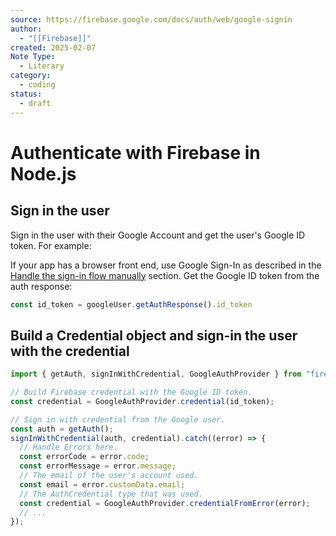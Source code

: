 ```yaml
---
source: https://firebase.google.com/docs/auth/web/google-signin
author:
  - "[[Firebase]]"
created: 2025-02-07
Note Type:
  - Literary
category:
  - coding
status:
  - draft
---
```

# Authenticate with Firebase in Node.js
## Sign in the user
Sign in the user with their Google Account and get the user's Google ID token. For example:

If your app has a browser front end, use Google Sign-In as described in the [Handle the sign-in flow manually](https://firebase.google.com/docs/auth/web/google-signin#advanced-handle-the-sign-in-flow-manually) section. Get the Google ID token from the auth response:
```js
const id_token = googleUser.getAuthResponse().id_token
```
## Build a Credential object and sign-in the user with the credential
```js
import { getAuth, signInWithCredential, GoogleAuthProvider } from "firebase/auth";

// Build Firebase credential with the Google ID token.
const credential = GoogleAuthProvider.credential(id_token);

// Sign in with credential from the Google user.
const auth = getAuth();
signInWithCredential(auth, credential).catch((error) => {
  // Handle Errors here.
  const errorCode = error.code;
  const errorMessage = error.message;
  // The email of the user's account used.
  const email = error.customData.email;
  // The AuthCredential type that was used.
  const credential = GoogleAuthProvider.credentialFromError(error);
  // ...
});
```